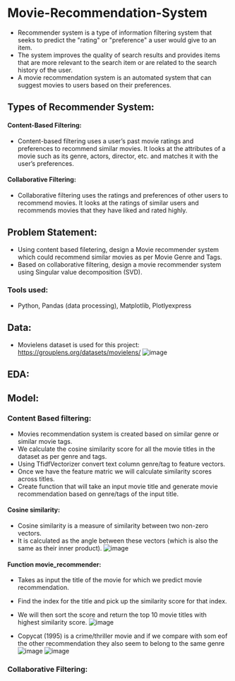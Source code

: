 # Movie-Recommendation-System
 - Recommender system is a type of information filtering system that seeks to predict the "rating" or "preference" a user would give to an item.
 - The system improves the quality of search results and provides items that are more relevant to the search item or are related to the search history of the user.
 - A movie recommendation system is an automated system that can suggest movies to users based on their preferences.
 
## Types of Recommender System:
#### Content-Based Filtering:
- Content-based filtering uses a user’s past movie ratings and preferences to recommend similar movies. It looks at the attributes of a movie such as its genre, actors, director, etc. and matches it with the user’s preferences.

#### Collaborative Filtering:
- Collaborative filtering uses the ratings and preferences of other users to recommend movies. It looks at the ratings of similar users and recommends movies that they have liked and rated highly.

## Problem Statement:
- Using content based filetering, design a Movie recommender system which could recommend similar movies as per Movie Genre and Tags.
- Based on collaborative filtering, design a movie recommender system using Singular value decomposition (SVD).

### Tools used:
- Python, Pandas (data processing), Matplotlib, Plotlyexpress

## Data:
- Movielens dataset is used for this project: https://grouplens.org/datasets/movielens/
 ![image](https://user-images.githubusercontent.com/103464406/217036341-043b629e-bb7e-4ff6-adb2-0cae0b60b5c2.png)

## EDA:

## Model:
### Content Based filtering:
- Movies recommendation system is created based on similar genre or similar movie tags.
- We calculate the cosine similarity score for all the movie titles in the dataset as per genre and tags.
- Using TfidfVectorizer convert text column genre/tag  to feature vectors.
- Once we have the feature matric we will calculate similarity scores across titles.
- Create function that will take an input movie title and generate movie recommendation based on genre/tags of the input title.
#### Cosine similarity:
- Cosine similarity is a measure of similarity between two non-zero vectors. 
- It is calculated as the angle between these vectors (which is also the same as their inner product).
 ![image](https://user-images.githubusercontent.com/103464406/217038040-4492c00d-5503-4069-a301-7e5366543bf2.png)

#### Function movie_recommender:
- Takes as input the title of the movie for which we predict movie recommendation.
- Find the index for the title and pick up the similarity score for that index.
- We will then sort the score and return the top 10 movie titles with highest similarity score.
  ![image](https://user-images.githubusercontent.com/103464406/217041694-02e5d2c0-0248-4422-9001-e1fc8bdeb801.png)

- Copycat (1995)	is a crime/thriller movie and if we compare with som eof the other recommendation they also seem to belong to the same genre
  ![image](https://user-images.githubusercontent.com/103464406/217041099-1b6836d4-8fe9-46bd-b4a4-faf7d6b935b4.png)
  ![image](https://user-images.githubusercontent.com/103464406/217041626-155bc6eb-ac89-461d-b532-740714632b15.png)


### Collaborative Filtering:
